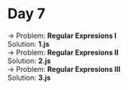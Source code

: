 # Day 7
-> Problem: **Regular Expresions I**\
Solution: **1.js**\
-> Problem: **Regular Expresions II**\
Solution: **2.js**\
-> Problem: **Regular Expresions III**\
Solution: **3.js**